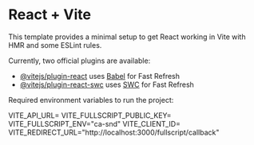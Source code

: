 # React + Vite

This template provides a minimal setup to get React working in Vite with HMR and some ESLint rules.

Currently, two official plugins are available:

- [@vitejs/plugin-react](https://github.com/vitejs/vite-plugin-react/blob/main/packages/plugin-react/README.md) uses [Babel](https://babeljs.io/) for Fast Refresh
- [@vitejs/plugin-react-swc](https://github.com/vitejs/vite-plugin-react-swc) uses [SWC](https://swc.rs/) for Fast Refresh

Required environment variables to run the project:  

VITE_API_URL=
VITE_FULLSCRIPT_PUBLIC_KEY=
VITE_FULLSCRIPT_ENV="ca-snd"
VITE_CLIENT_ID=
VITE_REDIRECT_URL="http://localhost:3000/fullscript/callback"
